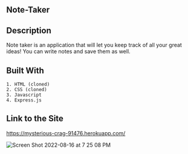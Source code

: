 ## Note-Taker

## Description
Note taker is an application that will let you keep track of all your great ideas! You can write notes and save them as well.

## Built With
    1. HTML (cloned)
    2. CSS (cloned)
    3. Javascript
    4. Express.js

## Link to the Site
https://mysterious-crag-91476.herokuapp.com/

![Screen Shot 2022-08-16 at 7 25 08 PM](https://user-images.githubusercontent.com/104938407/185002214-116151db-aee7-48de-a370-b9f0058c1acd.png)